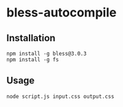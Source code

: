 # bless-autocompile
## Installation
```
npm install -g bless@3.0.3
npm install -g fs
```
## Usage
```
node script.js input.css output.css
```
